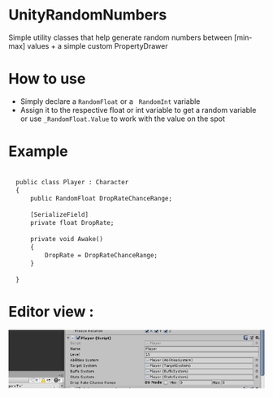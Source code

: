 # UnityRandomNumbers
Simple utility classes that help generate random numbers between [min-max] values + a simple custom PropertyDrawer

# How to use
- Simply declare a ```` RandomFloat ```` or a ```` RandomInt```` variable
- Assign it to the respective float or int variable to get a random variable or use ```` _RandomFloat.Value ```` to work with the value on the spot

# Example 
````

  public class Player : Character
  {
      public RandomFloat DropRateChanceRange;

      [SerializeField]
      private float DropRate;

      private void Awake()
      {
          DropRate = DropRateChanceRange;
      }

  }
````

# Editor view :

![](https://raw.githubusercontent.com/ahmedhoussem/UnityRandomNumbers/master/images/editor.PNG)

